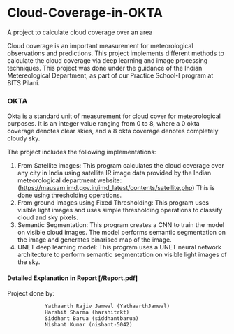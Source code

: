 # Cloud-Coverage-in-OKTA
A project to calculate cloud coverage over an area

Cloud coverage is an important measurement for meteorological observations and predictions. This project implements different methods to calculate the cloud coverage via deep learning and image processing techniques. 
This project was done under the guidance of the Indian Metereological Department, as part of our Practice School-I program at BITS Pilani.

### OKTA
Okta is a standard unit of measurement for cloud cover for meteorological purposes. It is an integer value ranging from 0 to 8, where a 0 okta coverage denotes clear skies, and a 8 okta coverage denotes completely cloudy sky.

The project includes the following implementations:
1. From Satellite images: This program calculates the cloud coverage over any city in India using satellite IR image data provided by the Indian meteorological department website: (https://mausam.imd.gov.in/imd_latest/contents/satellite.php) This is done using thresholding operations.
2. From ground images using Fixed Thresholding: This program uses visible light images and uses simple thresholding operations to classify cloud and sky pixels. 
3. Semantic Segmentation: This program creates a CNN to train the model on visible cloud images. The model performs semantic segmentation on the image and generates binarised map of the image.
4. UNET deep learning model: This program uses a UNET neural network architecture to perform semantic segmentation on visible light images of the sky. 

#### Detailed Explanation in Report [/Report.pdf]

Project done by:

                Yathaarth Rajiv Jamwal (YathaarthJamwal)
                Harshit Sharma (harshitrkt)
                Siddhant Barua (siddhantbarua)
                Nishant Kumar (nishant-5042)





